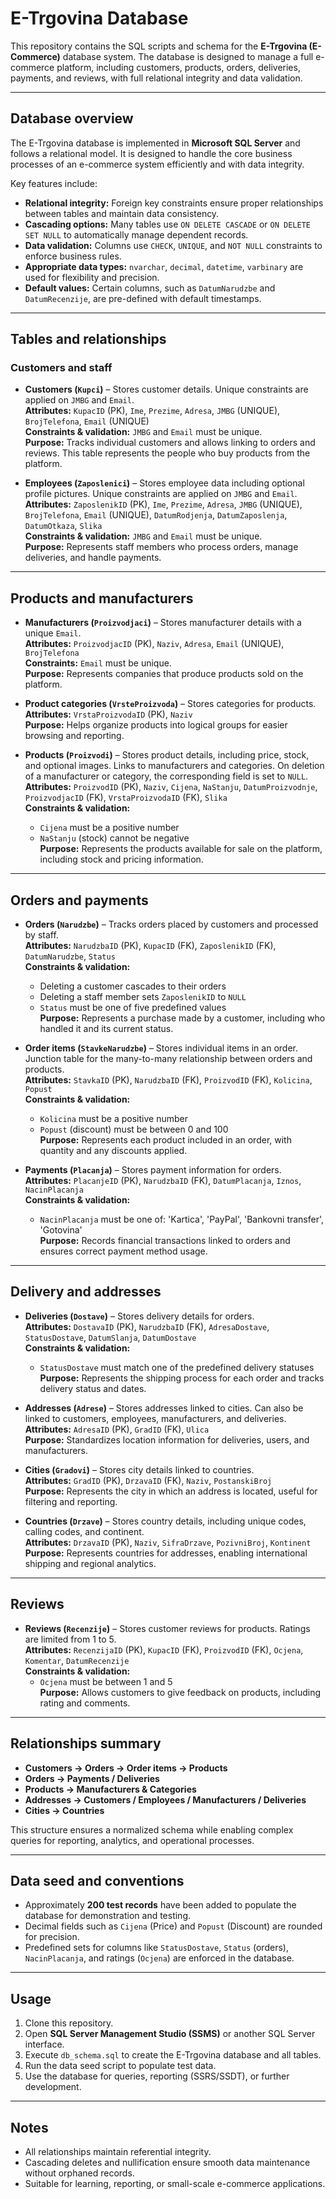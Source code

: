# E-Trgovina Database

This repository contains the SQL scripts and schema for the **E-Trgovina (E-Commerce)** database system. The database is designed to manage a full e-commerce platform, including customers, products, orders, deliveries, payments, and reviews, with full relational integrity and data validation.

---

## Database overview

The E-Trgovina database is implemented in **Microsoft SQL Server** and follows a relational model. It is designed to handle the core business processes of an e-commerce system efficiently and with data integrity.

Key features include:

- **Relational integrity:** Foreign key constraints ensure proper relationships between tables and maintain data consistency.  
- **Cascading options:** Many tables use `ON DELETE CASCADE` or `ON DELETE SET NULL` to automatically manage dependent records.  
- **Data validation:** Columns use `CHECK`, `UNIQUE`, and `NOT NULL` constraints to enforce business rules.  
- **Appropriate data types:** `nvarchar`, `decimal`, `datetime`, `varbinary` are used for flexibility and precision.  
- **Default values:** Certain columns, such as `DatumNarudzbe` and `DatumRecenzije`, are pre-defined with default timestamps.  

---

## Tables and relationships

### Customers and staff
- **Customers (`Kupci`)** – Stores customer details. Unique constraints are applied on `JMBG` and `Email`.  
  **Attributes:** `KupacID` (PK), `Ime`, `Prezime`, `Adresa`, `JMBG` (UNIQUE), `BrojTelefona`, `Email` (UNIQUE)  
  **Constraints & validation:** `JMBG` and `Email` must be unique.  
  **Purpose:** Tracks individual customers and allows linking to orders and reviews. This table represents the people who buy products from the platform.

- **Employees (`Zaposlenici`)** – Stores employee data including optional profile pictures. Unique constraints are applied on `JMBG` and `Email`.  
  **Attributes:** `ZaposlenikID` (PK), `Ime`, `Prezime`, `Adresa`, `JMBG` (UNIQUE), `BrojTelefona`, `Email` (UNIQUE), `DatumRodjenja`, `DatumZaposlenja`, `DatumOtkaza`, `Slika`  
  **Constraints & validation:** `JMBG` and `Email` must be unique.  
  **Purpose:** Represents staff members who process orders, manage deliveries, and handle payments.

---

## Products and manufacturers
- **Manufacturers (`Proizvodjaci`)** – Stores manufacturer details with a unique `Email`.  
  **Attributes:** `ProizvodjacID` (PK), `Naziv`, `Adresa`, `Email` (UNIQUE), `BrojTelefona`  
  **Constraints:** `Email` must be unique.  
  **Purpose:** Represents companies that produce products sold on the platform.

- **Product categories (`VrsteProizvoda`)** – Stores categories for products.  
  **Attributes:** `VrstaProizvodaID` (PK), `Naziv`  
  **Purpose:** Helps organize products into logical groups for easier browsing and reporting.

- **Products (`Proizvodi`)** – Stores product details, including price, stock, and optional images. Links to manufacturers and categories. On deletion of a manufacturer or category, the corresponding field is set to `NULL`.  
  **Attributes:** `ProizvodID` (PK), `Naziv`, `Cijena`, `NaStanju`, `DatumProizvodnje`, `ProizvodjacID` (FK), `VrstaProizvodaID` (FK), `Slika`  
  **Constraints & validation:**  
  - `Cijena` must be a positive number  
  - `NaStanju` (stock) cannot be negative  
  **Purpose:** Represents the products available for sale on the platform, including stock and pricing information.

---

## Orders and payments
- **Orders (`Narudzbe`)** – Tracks orders placed by customers and processed by staff.  
  **Attributes:** `NarudzbaID` (PK), `KupacID` (FK), `ZaposlenikID` (FK), `DatumNarudzbe`, `Status`  
  **Constraints & validation:**  
  - Deleting a customer cascades to their orders  
  - Deleting a staff member sets `ZaposlenikID` to `NULL`  
  - `Status` must be one of five predefined values  
  **Purpose:** Represents a purchase made by a customer, including who handled it and its current status.

- **Order items (`StavkeNarudzbe`)** – Stores individual items in an order. Junction table for the many-to-many relationship between orders and products.  
  **Attributes:** `StavkaID` (PK), `NarudzbaID` (FK), `ProizvodID` (FK), `Kolicina`, `Popust`  
  **Constraints & validation:**  
  - `Kolicina` must be a positive number  
  - `Popust` (discount) must be between 0 and 100  
  **Purpose:** Represents each product included in an order, with quantity and any discounts applied.

- **Payments (`Placanja`)** – Stores payment information for orders.  
  **Attributes:** `PlacanjeID` (PK), `NarudzbaID` (FK), `DatumPlacanja`, `Iznos`, `NacinPlacanja`  
  **Constraints & validation:**  
  - `NacinPlacanja` must be one of: 'Kartica', 'PayPal', 'Bankovni transfer', 'Gotovina'  
  **Purpose:** Records financial transactions linked to orders and ensures correct payment method usage.

---

## Delivery and addresses
- **Deliveries (`Dostave`)** – Stores delivery details for orders.  
  **Attributes:** `DostavaID` (PK), `NarudzbaID` (FK), `AdresaDostave`, `StatusDostave`, `DatumSlanja`, `DatumDostave`  
  **Constraints & validation:**  
  - `StatusDostave` must match one of the predefined delivery statuses  
  **Purpose:** Represents the shipping process for each order and tracks delivery status and dates.

- **Addresses (`Adrese`)** – Stores addresses linked to cities. Can also be linked to customers, employees, manufacturers, and deliveries.  
  **Attributes:** `AdresaID` (PK), `GradID` (FK), `Ulica`  
  **Purpose:** Standardizes location information for deliveries, users, and manufacturers.

- **Cities (`Gradovi`)** – Stores city details linked to countries.  
  **Attributes:** `GradID` (PK), `DrzavaID` (FK), `Naziv`, `PostanskiBroj`  
  **Purpose:** Represents the city in which an address is located, useful for filtering and reporting.

- **Countries (`Drzave`)** – Stores country details, including unique codes, calling codes, and continent.  
  **Attributes:** `DrzavaID` (PK), `Naziv`, `SifraDrzave`, `PozivniBroj`, `Kontinent`  
  **Purpose:** Represents countries for addresses, enabling international shipping and regional analytics.

---

## Reviews
- **Reviews (`Recenzije`)** – Stores customer reviews for products. Ratings are limited from 1 to 5.  
  **Attributes:** `RecenzijaID` (PK), `KupacID` (FK), `ProizvodID` (FK), `Ocjena`, `Komentar`, `DatumRecenzije`  
  **Constraints & validation:**  
  - `Ocjena` must be between 1 and 5  
  **Purpose:** Allows customers to give feedback on products, including rating and comments.

---

## Relationships summary
- **Customers → Orders → Order items → Products**  
- **Orders → Payments / Deliveries**  
- **Products → Manufacturers & Categories**  
- **Addresses → Customers / Employees / Manufacturers / Deliveries**  
- **Cities → Countries**  

This structure ensures a normalized schema while enabling complex queries for reporting, analytics, and operational processes.

---

## Data seed and conventions
- Approximately **200 test records** have been added to populate the database for demonstration and testing.  
- Decimal fields such as `Cijena` (Price) and `Popust` (Discount) are rounded for precision.  
- Predefined sets for columns like `StatusDostave`, `Status` (orders), `NacinPlacanja`, and ratings (`Ocjena`) are enforced in the database.  

---

## Usage
1. Clone this repository.  
2. Open **SQL Server Management Studio (SSMS)** or another SQL Server interface.  
3. Execute `db_schema.sql` to create the E-Trgovina database and all tables.  
4. Run the data seed script to populate test data.  
5. Use the database for queries, reporting (SSRS/SSDT), or further development.  

---

## Notes
- All relationships maintain referential integrity.  
- Cascading deletes and nullification ensure smooth data maintenance without orphaned records.  
- Suitable for learning, reporting, or small-scale e-commerce applications.
